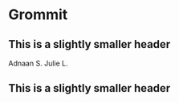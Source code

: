 # Grommit
## This is a slightly smaller header

Adnaan S.
Julie L.

## This is a slightly smaller header

